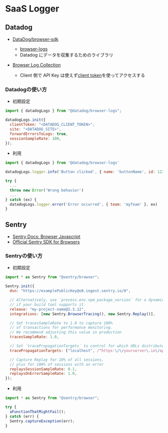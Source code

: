 # SaaS Logger

## Datadog

- [DataDog/browser-sdk](https://github.com/DataDog/browser-sdk)
  - [browser-logs](https://www.npmjs.com/package/@datadog/browser-logs)
  - Datadog にデータを収集するためのライブラリ
- [Browser Log Collection](https://docs.datadoghq.com/logs/log_collection/javascript/)

  - Client 側で API Key は使えず[client token](https://docs.datadoghq.com/account_management/api-app-keys/#client-tokens)を使ってアクセスする

### Datadogの使い方

- 初期設定

```js
import { datadogLogs } from "@datadog/browser-logs";

datadogLogs.init({
  clientToken: "<DATADOG_CLIENT_TOKEN>",
  site: "<DATADOG_SITE>",
  forwardErrorsToLogs: true,
  sessionSampleRate: 100,
});
```

- 利用

```js
import { datadogLogs } from '@datadog/browser-logs'

datadogLogs.logger.info('Button clicked', { name: 'buttonName', id: 123 })

try {
  ...
  throw new Error('Wrong behavior')
  ...
} catch (ex) {
  datadogLogs.logger.error('Error occurred', { team: 'myTeam' }, ex)
}
```

## Sentry

- [Sentry Docs: Browser Javascript](https://docs.sentry.io/platforms/javascript/)
- [Official Sentry SDK for Browsers](https://www.npmjs.com/package/@sentry/browser)

### Sentryの使い方

- 初期設定

```js
import * as Sentry from "@sentry/browser";

Sentry.init({
  dsn: "https://examplePublicKey@o0.ingest.sentry.io/0",

  // Alternatively, use `process.env.npm_package_version` for a dynamic release version
  // if your build tool supports it.
  release: "my-project-name@2.3.12",
  integrations: [new Sentry.BrowserTracing(), new Sentry.Replay()],

  // Set tracesSampleRate to 1.0 to capture 100%
  // of transactions for performance monitoring.
  // We recommend adjusting this value in production
  tracesSampleRate: 1.0,

  // Set `tracePropagationTargets` to control for which URLs distributed tracing should be enabled
  tracePropagationTargets: ["localhost", /^https:\/\/yourserver\.io\/api/],

  // Capture Replay for 10% of all sessions,
  // plus for 100% of sessions with an error
  replaysSessionSampleRate: 0.1,
  replaysOnErrorSampleRate: 1.0,
});
```

- 利用

```js
import * as Sentry from "@sentry/browser";

try {
  aFunctionThatMightFail();
} catch (err) {
  Sentry.captureException(err);
}
```
